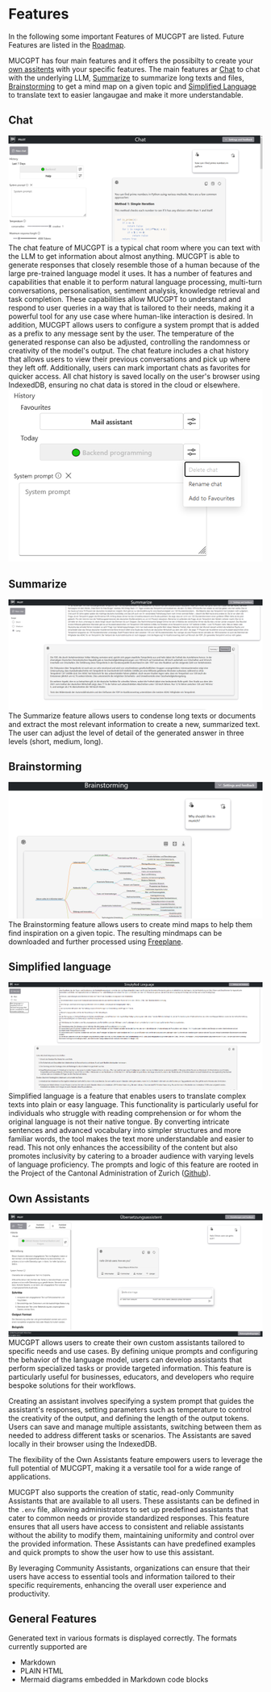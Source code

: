 # Features
In the following some important Features of MUCGPT are listed. Future Features are listed in the [Roadmap](/README.md/#roadmap).

MUCGPT has four main features and it offers the possibilty to create your [own assitents](#own-assistants) with your specific features. The main features ar [Chat](#chat) to chat with the underlying LLM, [Summarize](#summarize) to summarize long texts and files, [Brainstorming](#brainstorming) to get a mind map on a given topic and [Simplified Language](#simplified-language) to translate text to easier langaugae and make it more understandable.

## Chat
![Chat](/docs/chatscreen.png)
The chat feature of MUCGPT is a typical chat room where you can text with the LLM to get information about almost anything.
MUCGPT is able to generate responses that closely resemble those of a human because of the large pre-trained language model it uses. It has a number of features and capabilities that enable it to perform natural language processing, multi-turn conversations, personalisation, sentiment analysis, knowledge retrieval and task completion. These capabilities allow MUCGPT to understand and respond to user queries in a way that is tailored to their needs, making it a powerful tool for any use case where human-like interaction is desired.
In addition, MUCGPT allows users to configure a system prompt that is added as a prefix to any message sent by the user. The temperature of the generated response can also be adjusted, controlling the randomness or creativity of the model's output.
The chat feature includes a chat history that allows users to view their previous conversations and pick up where they left off. Additionally, users can mark important chats as favorites for quicker access. All chat history is saved locally on the user's browser using IndexedDB, ensuring no chat data is stored in the cloud or elsewhere.
![History](/app/frontend/src/assets/History.png)

## Summarize
![Sum](/docs/sum.png)
The Summarize feature allows users to condense long texts or documents and extract the most relevant information to create a new, summarized text. The user can adjust the level of detail of the generated answer in three levels (short, medium, long).
## Brainstorming
![Brainstoming](/docs/mindmap.png)
The Brainstorming feature allows users to create mind maps to help them find inspiration on a given topic.
The resulting mindmaps can be downloaded and further processed using [Freeplane](https://docs.freeplane.org/).
## Simplified language
![Simplyfied Lannguage](/docs/simply.png)
Simplified language is a feature that enables users to translate complex texts into plain or easy language. This functionality is particularly useful for individuals who struggle with reading comprehension or for whom the original language is not their native tongue. By converting intricate sentences and advanced vocabulary into simpler structures and more familiar words, the tool makes the text more understandable and easier to read. This not only enhances the accessibility of the content but also promotes inclusivity by catering to a broader audience with varying levels of language proficiency. The prompts and logic of this feature are rooted in the Project of the Cantonal Administration of Zurich ([Github](https://github.com/machinelearningZH/simply-simplify-language)).

## Own Assistants
![Own Assistant UI](/docs/own-assistant.png)
MUCGPT allows users to create their own custom assistants tailored to specific needs and use cases. By defining unique prompts and configuring the behavior of the language model, users can develop assistants that perform specialized tasks or provide targeted information. This feature is particularly useful for businesses, educators, and developers who require bespoke solutions for their workflows.

Creating an assistant involves specifying a system prompt that guides the assistant's responses, setting parameters such as temperature to control the creativity of the output, and defining the length of the output tokens. Users can save and manage multiple assistants, switching between them as needed to address different tasks or scenarios. The Assistants are saved locally in their browser using the IndexedDB.

The flexibility of the Own Assistants feature empowers users to leverage the full potential of MUCGPT, making it a versatile tool for a wide range of applications.

MUCGPT also supports the creation of static, read-only Community Assistants that are available to all users. These assistants can be defined in the `.env` file, allowing administrators to set up predefined assistants that cater to common needs or provide standardized responses. This feature ensures that all users have access to consistent and reliable assistants without the ability to modify them, maintaining uniformity and control over the provided information. These Assistants can have predefined examples and quick prompts to show the user how to use this assistant.

By leveraging Community Assistants, organizations can ensure that their users have access to essential tools and information tailored to their specific requirements, enhancing the overall user experience and productivity.

## General Features
Generated text in various formats is displayed correctly. The formats currently supported are
- Markdown
- PLAIN HTML
- Mermaid diagrams embedded in Markdown code blocks
